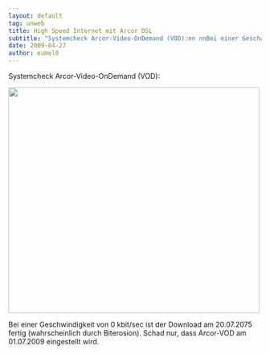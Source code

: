 ```yaml
---
layout: default
tag: unweb
title: High Speed Internet mit Arcor DSL
subtitle: "Systemcheck Arcor-Video-OnDemand (VOD):nn nnBei einer Geschwindigkeit von 0 kbit/sec ist der Download am 20.07.2075 fertig (wahrscheinlich durch Biterosion). Schad nur, dass Arcor-VOD am 01.07.2009 eingestellt wird."
date: 2009-04-27
author: eumel8
---
```


Systemcheck Arcor-Video-OnDemand (VOD):

<div class="image_block"><img src="http://blog.eumelnet.de/blogs/media/blogs/blog/unweb/arcorvod.jpg" alt="" title="" width="500" height="449" /></div> 

Bei einer Geschwindigkeit von 0 kbit/sec ist der Download am 20.07.2075 fertig (wahrscheinlich durch Biterosion). Schad nur, dass Arcor-VOD am 01.07.2009 eingestellt wird.
